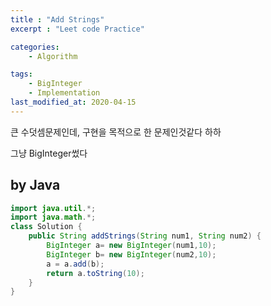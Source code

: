 ```yaml
---
title : "Add Strings"
excerpt : "Leet code Practice"

categories:
    - Algorithm

tags:
    - BigInteger
    - Implementation
last_modified_at: 2020-04-15
---
```


큰 수덧셈문제인데, 구현을 목적으로 한 문제인것같다 하하

그냥 BigInteger썼다  

## by Java

```java
import java.util.*;
import java.math.*;
class Solution {
    public String addStrings(String num1, String num2) {
        BigInteger a= new BigInteger(num1,10);
        BigInteger b= new BigInteger(num2,10);
        a = a.add(b);
        return a.toString(10);
    }
}
```